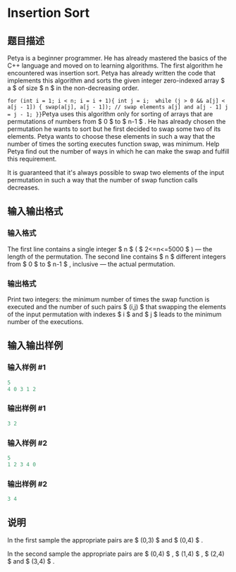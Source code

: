 # Insertion Sort

## 题目描述

Petya is a beginner programmer. He has already mastered the basics of the C++ language and moved on to learning algorithms. The first algorithm he encountered was insertion sort. Petya has already written the code that implements this algorithm and sorts the given integer zero-indexed array $ a $ of size $ n $ in the non-decreasing order.

`for (int i = 1; i < n; i = i + 1){ int j = i;  while (j > 0 && a[j] < a[j - 1]) { swap(a[j], a[j - 1]); // swap elements a[j] and a[j - 1] j = j - 1; }}`Petya uses this algorithm only for sorting of arrays that are permutations of numbers from $ 0 $ to $ n-1 $ . He has already chosen the permutation he wants to sort but he first decided to swap some two of its elements. Petya wants to choose these elements in such a way that the number of times the sorting executes function swap, was minimum. Help Petya find out the number of ways in which he can make the swap and fulfill this requirement.

It is guaranteed that it's always possible to swap two elements of the input permutation in such a way that the number of swap function calls decreases.

## 输入输出格式

### 输入格式

The first line contains a single integer $ n $ ( $ 2<=n<=5000 $ ) — the length of the permutation. The second line contains $ n $ different integers from $ 0 $ to $ n-1 $ , inclusive — the actual permutation.

### 输出格式

Print two integers: the minimum number of times the swap function is executed and the number of such pairs $ (i,j) $ that swapping the elements of the input permutation with indexes $ i $ and $ j $ leads to the minimum number of the executions.

## 输入输出样例

### 输入样例 #1

```cpp
5
4 0 3 1 2

```
### 输出样例 #1

```cpp
3 2

```
### 输入样例 #2

```cpp
5
1 2 3 4 0

```
### 输出样例 #2

```cpp
3 4

```
## 说明

In the first sample the appropriate pairs are $ (0,3) $ and $ (0,4) $ .

In the second sample the appropriate pairs are $ (0,4) $ , $ (1,4) $ , $ (2,4) $ and $ (3,4) $ .

